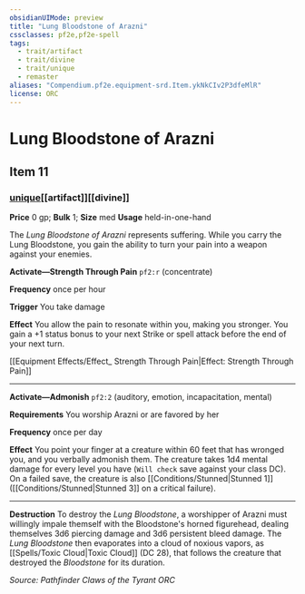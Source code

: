 ```yaml
---
obsidianUIMode: preview
title: "Lung Bloodstone of Arazni"
cssclasses: pf2e,pf2e-spell
tags:
  - trait/artifact
  - trait/divine
  - trait/unique
  - remaster
aliases: "Compendium.pf2e.equipment-srd.Item.ykNkCIv2P3dfeMlR"
license: ORC
---
```

# Lung Bloodstone of Arazni
## Item 11
### [unique](unique "Unique Rarity Trait")[[artifact]][[divine]]


**Price** 0 gp; 
**Bulk** 1; **Size** med
**Usage** held-in-one-hand

The _Lung Bloodstone of Arazni_ represents suffering. While you carry the Lung Bloodstone, you gain the ability to turn your pain into a weapon against your enemies.

**Activate—Strength Through Pain** `pf2:r` (concentrate)

**Frequency** once per hour

**Trigger** You take damage

**Effect** You allow the pain to resonate within you, making you stronger. You gain a +1 status bonus to your next Strike or spell attack before the end of your next turn.

[[Equipment Effects/Effect_ Strength Through Pain|Effect: Strength Through Pain]]

* * *

**Activate—Admonish** `pf2:2` (auditory, emotion, incapacitation, mental)

**Requirements** You worship Arazni or are favored by her

**Frequency** once per day

**Effect** You point your finger at a creature within 60 feet that has wronged you, and you verbally admonish them. The creature takes 1d4 mental damage for every level you have (`Will check` save against your class DC). On a failed save, the creature is also [[Conditions/Stunned|Stunned 1]] ([[Conditions/Stunned|Stunned 3]] on a critical failure).

* * *

**Destruction** To destroy the _Lung Bloodstone_, a worshipper of Arazni must willingly impale themself with the Bloodstone's horned figurehead, dealing themselves 3d6 piercing damage and 3d6 persistent bleed damage. The _Lung Bloodstone_ then evaporates into a cloud of noxious vapors, as [[Spells/Toxic Cloud|Toxic Cloud]] (DC 28), that follows the creature that destroyed the _Bloodstone_ for its duration.

*Source: Pathfinder Claws of the Tyrant*
*ORC*